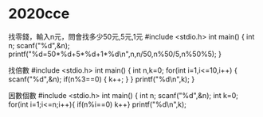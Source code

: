 # 2020cce

找零錢，輸入n元，問會找多少50元,5元,1元
#include <stdio.h>
int main()
{
  int n;
  scanf("%d",&n);
  printf("%d=50*%d+5*%d+1*%d\n",n,n/50,n%50/5,n%50%5);
}

找倍數
#include <stdio.h>
int main()
{
  int n,k=0;
  for(int i=1,i<=10,i++)
  {
   scanf("%d",&n);
   if(n%3==0)
   {
     k++;
   }
  } 
  printf("%d\n",k);
}  

因數個數
#include <stdio.h>
int main()
{
  int n;
  scanf("%d",&n);
  int k=0;
  for(int i=1;i<=n;i++){
  if(n%i==0) k++}
  printf("%d\n",k);
